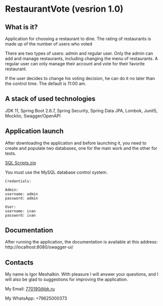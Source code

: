 RestaurantVote (vesrion 1.0)
===========================

What is it?
-----------

Application for choosing a restaurant to dine.
The rating of restaurants is made up of the number of users who voted

There are two types of users: admin and regular user.
Only the admin can add and manage restaurants, including changing the menu of restaurants.
A regular user can only manage their account and vote for their favorite restaurant.

If the user decides to change his voting decision, he can do it no later than the control time. The default is 11:00 am.

A stack of used technologies
----------------------------

JDK 11, Spring Boot 2.6.7, Spring Security, Spring Data JPA, Lombok, Junit5, Mockito, Swagger/OpenAPI

Application launch
------------------

After downloading the application and before launching it, you need to create and populate two databases, 
one for the main work and the other for tests. 

[SQL Scripts.zip](https://github.com/IgorMeshalkin/RestaurantVote/files/8802559/SQL.Scripts.zip)

You must use the MySQL database control system.

    Credentials:
    
    Admin:
    username: admin 
    password: admin

    User:
    username: ivan 
    password: ivan

Documentation
-------------

After running the application, the documentation is available at this address:
http://localhost:8080/swagger-ui/

Contacts
--------

My name is Igor Meshalkin. With pleasure I will answer your questions, 
and I will also be glad to suggestions for improving the application.

My Email: 770190@bk.ru

My WhatsApp: +79625000373
